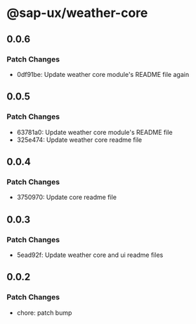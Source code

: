 # @sap-ux/weather-core

## 0.0.6

### Patch Changes

-   0df91be: Update weather core module's README file again

## 0.0.5

### Patch Changes

-   63781a0: Update weather core module's README file
-   325e474: Update weather core readme file

## 0.0.4

### Patch Changes

-   3750970: Update core readme file

## 0.0.3

### Patch Changes

-   5ead92f: Update weather core and ui readme files

## 0.0.2

### Patch Changes

-   chore: patch bump
